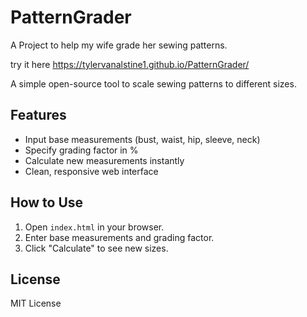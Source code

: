 # PatternGrader
A Project to help my wife grade her sewing patterns. 

try it here
https://tylervanalstine1.github.io/PatternGrader/

A simple open-source tool to scale sewing patterns to different sizes.

## Features
- Input base measurements (bust, waist, hip, sleeve, neck)
- Specify grading factor in %
- Calculate new measurements instantly
- Clean, responsive web interface

## How to Use
1. Open `index.html` in your browser.
2. Enter base measurements and grading factor.
3. Click "Calculate" to see new sizes.

## License
MIT License
